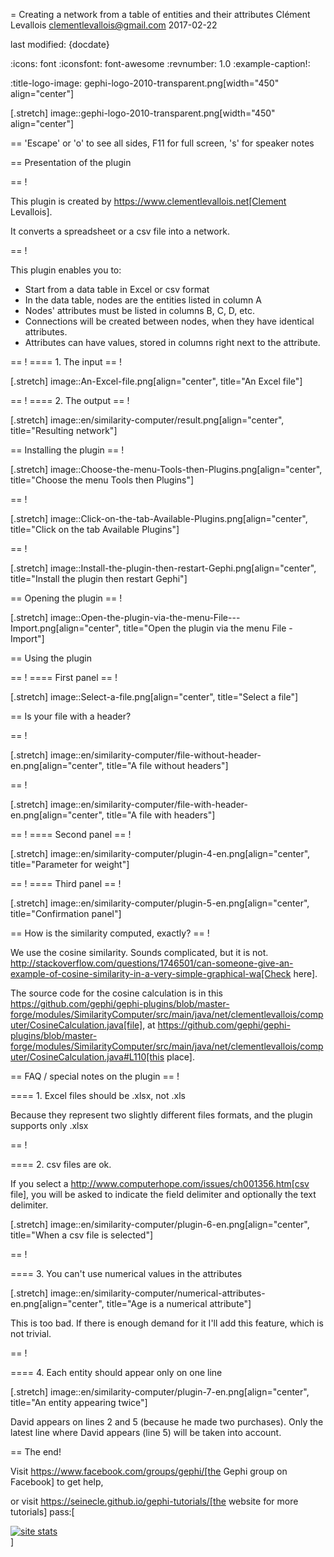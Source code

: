 =  Creating a network from a table of entities and their attributes
Clément Levallois <clementlevallois@gmail.com>
2017-02-22

last modified: {docdate}

:icons: font
:iconsfont:   font-awesome
:revnumber: 1.0
:example-caption!:

:title-logo-image: gephi-logo-2010-transparent.png[width="450" align="center"]

[.stretch]
image::gephi-logo-2010-transparent.png[width="450" align="center"]


==  'Escape' or 'o' to see all sides, F11 for full screen, 's' for speaker notes


==  Presentation of the plugin

==  !

This plugin is created by https://www.clementlevallois.net[Clement Levallois].

It converts a spreadsheet or a csv file into a network.

==  !

This plugin enables you to:

*   Start from a data table in Excel or csv format
*   In the data table, nodes are the entities listed in column A
*   Nodes' attributes must be listed in columns B, C, D, etc.
*   Connections will be created between nodes, when they have identical attributes.
*   Attributes can have values, stored in columns right next to the attribute.

==  !
==== 1. The input
==  !

[.stretch]
image::An-Excel-file.png[align="center", title="An Excel file"]



==  !
==== 2. The output
==  !

[.stretch]
image::en/similarity-computer/result.png[align="center", title="Resulting network"]


==  Installing the plugin
==  !

[.stretch]
image::Choose-the-menu-Tools-then-Plugins.png[align="center", title="Choose the menu Tools then Plugins"]


==  !

[.stretch]
image::Click-on-the-tab-Available-Plugins.png[align="center", title="Click on the tab Available Plugins"]


==  !

[.stretch]
image::Install-the-plugin-then-restart-Gephi.png[align="center", title="Install the plugin then restart Gephi"]


==  Opening the plugin
==  !

[.stretch]
image::Open-the-plugin-via-the-menu-File---Import.png[align="center", title="Open the plugin via the menu File - Import"]


==  Using the plugin

==  !
==== First panel
==  !

[.stretch]
image::Select-a-file.png[align="center", title="Select a file"]


==  Is your file with a header?

==  !

[.stretch]
image::en/similarity-computer/file-without-header-en.png[align="center", title="A file without headers"]


==  !

[.stretch]
image::en/similarity-computer/file-with-header-en.png[align="center", title="A file with headers"]


==  !
==== Second panel
==  !

[.stretch]
image::en/similarity-computer/plugin-4-en.png[align="center", title="Parameter for weight"]


==  !
==== Third panel
==  !

[.stretch]
image::en/similarity-computer/plugin-5-en.png[align="center", title="Confirmation panel"]


==  How is the similarity computed, exactly?
==  !

We use the cosine similarity. Sounds complicated, but it is not. http://stackoverflow.com/questions/1746501/can-someone-give-an-example-of-cosine-similarity-in-a-very-simple-graphical-wa[Check here].

The source code for the cosine calculation is in this https://github.com/gephi/gephi-plugins/blob/master-forge/modules/SimilarityComputer/src/main/java/net/clementlevallois/computer/CosineCalculation.java[file], at https://github.com/gephi/gephi-plugins/blob/master-forge/modules/SimilarityComputer/src/main/java/net/clementlevallois/computer/CosineCalculation.java#L110[this place].

==  FAQ / special notes on the plugin
==  !

==== 1. Excel files should be .xlsx, not .xls

Because they represent two slightly different files formats, and the plugin supports only .xlsx

==  !

==== 2. csv files are ok.

If you select a http://www.computerhope.com/issues/ch001356.htm[csv file], you will be asked to indicate the field delimiter and optionally the text delimiter.

[.stretch]
image::en/similarity-computer/plugin-6-en.png[align="center", title="When a csv file is selected"]


==  !

==== 3. You can't use numerical values in the attributes

[.stretch]
image::en/similarity-computer/numerical-attributes-en.png[align="center", title="Age is a numerical attribute"]


This is too bad. If there is enough demand for it I'll add this feature, which is not trivial.

==  !

==== 4. Each entity should appear only on one line

[.stretch]
image::en/similarity-computer/plugin-7-en.png[align="center", title="An entity appearing twice"]


David appears on lines 2 and 5 (because he made two purchases). Only the latest line where David appears (line 5) will be taken into account.

==  The end!

Visit https://www.facebook.com/groups/gephi/[the Gephi group on Facebook] to get help,

or visit https://seinecle.github.io/gephi-tutorials/[the website for more tutorials]
pass:[    <!-- Start of StatCounter Code for Default Guide -->
    <script type="text/javascript">
        var sc_project = 11238920;
        var sc_invisible = 1;
        var sc_security = "8dac6cd5";
        var scJsHost = (("https:" == document.location.protocol) ?
            "https://secure." : "http://www.");
        document.write("<sc" + "ript type='text/javascript' src='" +
            scJsHost +
            "statcounter.com/counter/counter.js'></" + "script>");
    </script>
    <noscript><div class="statcounter"><a title="site stats"
    href="http://statcounter.com/" target="_blank"><img
    class="statcounter"
    src="//c.statcounter.com/11238920/0/8dac6cd5/1/" alt="site
    stats"></a></div></noscript>
    <!-- End of StatCounter Code for Default Guide -->]
